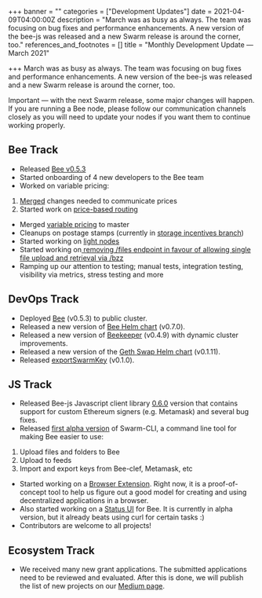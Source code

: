 +++
banner = ""
categories = ["Development Updates"]
date = 2021-04-09T04:00:00Z
description = "March was as busy as always. The team was focusing on bug fixes and performance enhancements. A new version of the bee-js was released and a new Swarm release is around the corner, too."
references_and_footnotes = []
title = "Monthly Development Update — March 2021"

+++
March was as busy as always. The team was focusing on bug fixes and performance enhancements. A new version of the bee-js was released and a new Swarm release is around the corner, too.

Important — with the next Swarm release, some major changes will happen. If you are running a Bee node, please follow our communication channels closely as you will need to update your nodes if you want them to continue working properly.

## **Bee Track**

* Released [Bee v0.5.3](https://github.com/ethersphere/bee/releases/tag/v0.5.3)
* Started onboarding of 4 new developers to the Bee team
* Worked on variable pricing:

1. [Merged](https://github.com/ethersphere/bee/pull/1134) changes needed to communicate prices
2. Started work on [price-based routing](https://github.com/ethersphere/bee/issues/1272)

* Merged [variable pricing](https://github.com/ethersphere/bee/issues/134) to master
* Cleanups on postage stamps (currently in [storage incentives branch](https://github.com/ethersphere/bee/tree/storage-incentives))
* Started working on [light nodes](https://github.com/ethersphere/bee/issues/1242)
* Started working on[ removing /files endpoint in favour of allowing single file upload and retrieval via /bzz](https://github.com/ethersphere/bee/issues/1444)
* Ramping up our attention to testing; manual tests, integration testing, visibility via metrics, stress testing and more

## **DevOps Track**

* Deployed [Bee](https://github.com/ethersphere/bee) (v0.5.3) to public cluster.
* Released a new version of [Bee Helm chart](https://github.com/ethersphere/helm/tree/master/charts/bee) (v0.7.0).
* Released a new version of [Beekeeper](https://github.com/ethersphere/beekeeper) (v0.4.9) with dynamic cluster improvements.
* Released a new version of the [Geth Swap Helm chart](https://github.com/ethersphere/helm/tree/master/charts/geth-swap) (v0.1.11).
* Released [exportSwarmKey](https://github.com/ethersphere/exportSwarmKey) (v0.1.0).

## **JS Track**

* Released Bee-js Javascript client library [0.6.0](https://github.com/ethersphere/bee-js/releases/tag/v0.6.0) version that contains support for custom Ethereum signers (e.g. Metamask) and several bug fixes.
* Released [first alpha version](https://github.com/ethersphere/swarm-cli/releases/tag/v0.5.1) of Swarm-CLI, a command line tool for making Bee easier to use:

1. Upload files and folders to Bee
2. Upload to feeds
3. Import and export keys from Bee-clef, Metamask, etc

* Started working on a [Browser Extension](https://github.com/ethersphere/swarm-extension). Right now, it is a proof-of-concept tool to help us figure out a good model for creating and using decentralized applications in a browser.
* Also started working on a [Status UI](https://github.com/ethersphere/bee-status) for Bee. It is currently in alpha version, but it already beats using curl for certain tasks :)
* Contributors are welcome to all projects!

## **Ecosystem Track**

* We received many new grant applications. The submitted applications need to be reviewed and evaluated. After this is done, we will publish the list of new projects on our [Medium page](https://medium.com/ethereum-swarm).